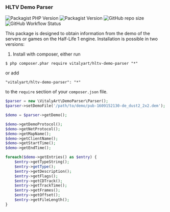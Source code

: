 ### HLTV Demo Parser

![Packagist PHP Version](https://img.shields.io/packagist/dependency-v/vitalyart/hltv-demo-parser/php?style=flat-square) 
![Packagist Version](https://img.shields.io/packagist/v/vitalyart/hltv-demo-parser?style=flat-square)
![GitHub repo size](https://img.shields.io/github/repo-size/vitalyart/hltv-demo-parser?style=flat-square)
![GitHub Workflow Status](https://github.com/VitalyArt/hltv-demo-parser/workflows/PHPUnit/badge.svg?branch=master)

This package is designed to obtain information from the demo of the servers or games on the Half-Life 1 engine.
Installation is possible in two versions:
1. Install with composer, either run

```
$ php composer.phar require vitalyart/hltv-demo-parser "*"
```

or add

```
"vitalyart/hltv-demo-parser": "*"
```

to the ```require``` section of your `composer.json` file.

```php
$parser = new \VitalyArt\DemoParser\Parser();
$parser->setDemoFile('/path/to/demo/pub-1609152130-de_dust2_2x2.dem');

$demo = $parser->getDemo();

$demo->getDemoProtocol();
$demo->getNetProtocol();
$demo->getMapName();
$demo->getClientName();
$demo->getStartTime();
$demo->getEndTime();

foreach($demo->getEntries() as $entry) {
    $entry->getTypeString();
    $entry->getType();
    $entry->getDescription();
    $entry->getFlags();
    $entry->getCDTrack();
    $entry->getTrackTime();
    $entry->getFrames();
    $entry->getOffset();
    $entry->getFileLength();
}
```
